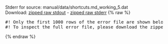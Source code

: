 Stderr for source:  manual/data/shortcuts.md_working_5.dat   
Download: [zipped raw stdout](shortcuts.md_working_5.dat.plumed_master.stdout.txt.zip) - [zipped raw stderr](shortcuts.md_working_5.dat.plumed_master.stderr.txt.zip) 
{% raw %}
<pre>
#! Only the first 1000 rows of the error file are shown below
#! To inspect the full error file, please download the zipped raw stderr file above
</pre>
{% endraw %}

